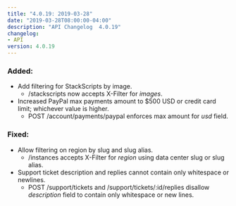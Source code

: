 ```yaml
---
title: "4.0.19: 2019-03-28"
date: "2019-03-28T08:00:00-04:00"
description: "API Changelog  4.0.19"
changelog:
- API
version: 4.0.19
---
```


### Added:

- Add filtering for StackScripts by image.
  - /stackscripts now accepts X-Filter for *images*.
- Increased PayPal max payments amount to $500 USD or credit card limit; whichever value is higher.
  - POST /account/payments/paypal enforces max amount for *usd* field.

### Fixed:
- Allow filtering on region by slug and slug alias.
  - /instances accepts X-Filter for *region* using data center slug or slug alias.
- Support ticket description and replies cannot contain only whitespace or newlines. 
  - POST /support/tickets and /support/tickets/:id/replies disallow *description* field to contain only whitespace or new lines.
